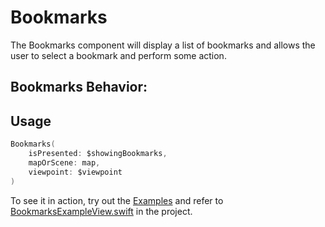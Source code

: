 # Bookmarks

The Bookmarks component will display a list of bookmarks and allows the user to select a bookmark and perform some action. 

## Bookmarks Behavior:

## Usage

```swift
Bookmarks(
    isPresented: $showingBookmarks,
    mapOrScene: map,
    viewpoint: $viewpoint
)
```

To see it in action, try out the [Examples](../../Examples) and refer to [BookmarksExampleView.swift](../../Examples/Examples/BookmarksExampleView.swift) in the project.

